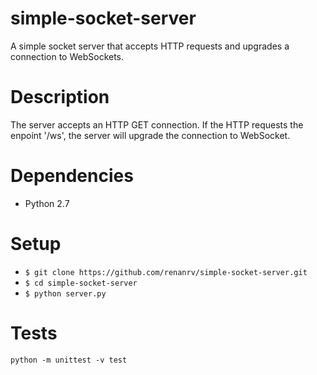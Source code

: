 # simple-socket-server
A simple socket server that accepts HTTP requests and upgrades a connection to WebSockets.

# Description
The server accepts an HTTP GET connection.
If the HTTP requests the enpoint '/ws', the server will upgrade the connection to WebSocket.

# Dependencies

* Python 2.7

# Setup

* `$ git clone https://github.com/renanrv/simple-socket-server.git
`
* `$ cd simple-socket-server`
* `$ python server.py`

# Tests
    python -m unittest -v test